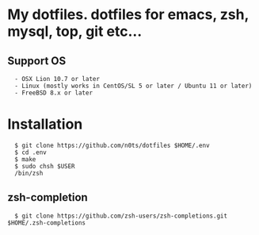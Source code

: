 # My dotfiles. dotfiles for emacs, zsh, mysql, top, git etc...

## Support OS
```
  - OSX Lion 10.7 or later
  - Linux (mostly works in CentOS/SL 5 or later / Ubuntu 11 or later)
  - FreeBSD 8.x or later
```

# Installation
```
  $ git clone https://github.com/n0ts/dotfiles $HOME/.env
  $ cd .env
  $ make
  $ sudo chsh $USER
  /bin/zsh
```

## zsh-completion
```
  $ git clone https://github.com/zsh-users/zsh-completions.git $HOME/.zsh-completions
```
